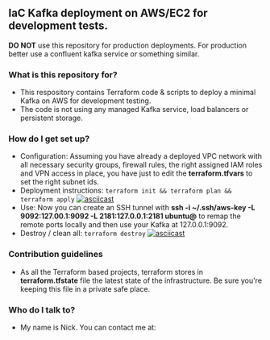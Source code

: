 ## IaC Kafka deployment on AWS/EC2 for development tests. 

**DO NOT** use this repository for production deployments. For production better use a confluent kafka service or something similar.
### What is this repository for?

* This respository contains Terraform code & scripts to deploy a minimal Kafka on AWS for development testing.
* The code is not using any managed Kafka service, load balancers or persistent storage.

### How do I get set up?

* Configuration: Assuming you have already a deployed VPC network with all necessary security groups, firewall rules, the right assigned IAM roles and VPN access in place, you have just to edit the **terraform.tfvars** to set the right subnet ids.
* Deployment instructions: ```terraform init && terraform plan && terraform apply```
[![asciicast](https://asciinema.org/a/FT26sm1HasdVGJAnwRVdvdVat.png)](https://asciinema.org/a/FT26sm1HasdVGJAnwRVdvdVat)
* Use: Now you can create an SSH tunnel with **ssh -i ~/.ssh/aws-key -L 9092:127.00.1:9092 -L 2181:127.0.0.1:2181 ubuntu@<YOUR-NEW-EC2-ip>** to remap the remote ports locally and then use your Kafka at 127.0.0.1:9092.
* Destroy / clean all: 
  ```terraform destroy```
[![asciicast](https://asciinema.org/a/LACfdFaD9Q8EfLBWnC9MH4KSa.png)](https://asciinema.org/a/LACfdFaD9Q8EfLBWnC9MH4KSa)

### Contribution guidelines

* As all the Terraform based projects, terraform stores in **terraform.tfstate** file the latest state of the infrastructure. Be sure you're keeping this file in a private safe place.

### Who do I talk to?

* My name is Nick. You can contact me at: 
